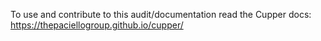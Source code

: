 To use and contribute to this audit/documentation read the Cupper docs: https://thepaciellogroup.github.io/cupper/
